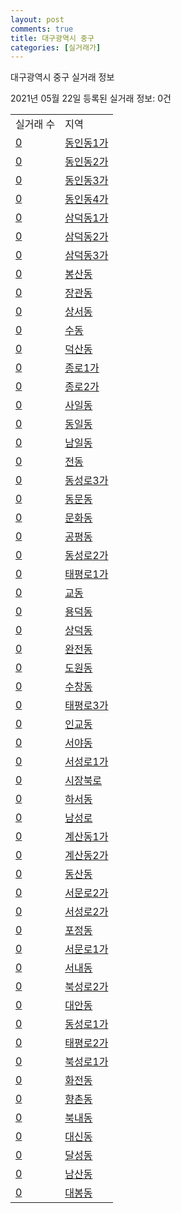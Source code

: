 ```yaml
---
layout: post
comments: true
title: 대구광역시 중구
categories: [실거래가]
---
```


대구광역시 중구 실거래 정보

2021년 05월 22일 등록된 실거래 정보: 0건


<table>
  <tr>
    <td>실거래 수</td>
    <td>지역</td>
  </tr>

  
  <tr>
    <td><a href="2711010100.html">0</a></td>
    <td><a href="2711010100.html">동인동1가</a></td>
  </tr>
    

  <tr>
    <td><a href="2711010200.html">0</a></td>
    <td><a href="2711010200.html">동인동2가</a></td>
  </tr>
    

  <tr>
    <td><a href="2711010300.html">0</a></td>
    <td><a href="2711010300.html">동인동3가</a></td>
  </tr>
    

  <tr>
    <td><a href="2711010400.html">0</a></td>
    <td><a href="2711010400.html">동인동4가</a></td>
  </tr>
    

  <tr>
    <td><a href="2711010500.html">0</a></td>
    <td><a href="2711010500.html">삼덕동1가</a></td>
  </tr>
    

  <tr>
    <td><a href="2711010600.html">0</a></td>
    <td><a href="2711010600.html">삼덕동2가</a></td>
  </tr>
    

  <tr>
    <td><a href="2711010700.html">0</a></td>
    <td><a href="2711010700.html">삼덕동3가</a></td>
  </tr>
    

  <tr>
    <td><a href="2711010800.html">0</a></td>
    <td><a href="2711010800.html">봉산동</a></td>
  </tr>
    

  <tr>
    <td><a href="2711010900.html">0</a></td>
    <td><a href="2711010900.html">장관동</a></td>
  </tr>
    

  <tr>
    <td><a href="2711011000.html">0</a></td>
    <td><a href="2711011000.html">상서동</a></td>
  </tr>
    

  <tr>
    <td><a href="2711011100.html">0</a></td>
    <td><a href="2711011100.html">수동</a></td>
  </tr>
    

  <tr>
    <td><a href="2711011200.html">0</a></td>
    <td><a href="2711011200.html">덕산동</a></td>
  </tr>
    

  <tr>
    <td><a href="2711011300.html">0</a></td>
    <td><a href="2711011300.html">종로1가</a></td>
  </tr>
    

  <tr>
    <td><a href="2711011400.html">0</a></td>
    <td><a href="2711011400.html">종로2가</a></td>
  </tr>
    

  <tr>
    <td><a href="2711011500.html">0</a></td>
    <td><a href="2711011500.html">사일동</a></td>
  </tr>
    

  <tr>
    <td><a href="2711011600.html">0</a></td>
    <td><a href="2711011600.html">동일동</a></td>
  </tr>
    

  <tr>
    <td><a href="2711011700.html">0</a></td>
    <td><a href="2711011700.html">남일동</a></td>
  </tr>
    

  <tr>
    <td><a href="2711011800.html">0</a></td>
    <td><a href="2711011800.html">전동</a></td>
  </tr>
    

  <tr>
    <td><a href="2711011900.html">0</a></td>
    <td><a href="2711011900.html">동성로3가</a></td>
  </tr>
    

  <tr>
    <td><a href="2711012000.html">0</a></td>
    <td><a href="2711012000.html">동문동</a></td>
  </tr>
    

  <tr>
    <td><a href="2711012100.html">0</a></td>
    <td><a href="2711012100.html">문화동</a></td>
  </tr>
    

  <tr>
    <td><a href="2711012200.html">0</a></td>
    <td><a href="2711012200.html">공평동</a></td>
  </tr>
    

  <tr>
    <td><a href="2711012300.html">0</a></td>
    <td><a href="2711012300.html">동성로2가</a></td>
  </tr>
    

  <tr>
    <td><a href="2711012400.html">0</a></td>
    <td><a href="2711012400.html">태평로1가</a></td>
  </tr>
    

  <tr>
    <td><a href="2711012500.html">0</a></td>
    <td><a href="2711012500.html">교동</a></td>
  </tr>
    

  <tr>
    <td><a href="2711012600.html">0</a></td>
    <td><a href="2711012600.html">용덕동</a></td>
  </tr>
    

  <tr>
    <td><a href="2711012700.html">0</a></td>
    <td><a href="2711012700.html">상덕동</a></td>
  </tr>
    

  <tr>
    <td><a href="2711012800.html">0</a></td>
    <td><a href="2711012800.html">완전동</a></td>
  </tr>
    

  <tr>
    <td><a href="2711012900.html">0</a></td>
    <td><a href="2711012900.html">도원동</a></td>
  </tr>
    

  <tr>
    <td><a href="2711013000.html">0</a></td>
    <td><a href="2711013000.html">수창동</a></td>
  </tr>
    

  <tr>
    <td><a href="2711013100.html">0</a></td>
    <td><a href="2711013100.html">태평로3가</a></td>
  </tr>
    

  <tr>
    <td><a href="2711013200.html">0</a></td>
    <td><a href="2711013200.html">인교동</a></td>
  </tr>
    

  <tr>
    <td><a href="2711013300.html">0</a></td>
    <td><a href="2711013300.html">서야동</a></td>
  </tr>
    

  <tr>
    <td><a href="2711013400.html">0</a></td>
    <td><a href="2711013400.html">서성로1가</a></td>
  </tr>
    

  <tr>
    <td><a href="2711013500.html">0</a></td>
    <td><a href="2711013500.html">시장북로</a></td>
  </tr>
    

  <tr>
    <td><a href="2711013600.html">0</a></td>
    <td><a href="2711013600.html">하서동</a></td>
  </tr>
    

  <tr>
    <td><a href="2711013700.html">0</a></td>
    <td><a href="2711013700.html">남성로</a></td>
  </tr>
    

  <tr>
    <td><a href="2711013800.html">0</a></td>
    <td><a href="2711013800.html">계산동1가</a></td>
  </tr>
    

  <tr>
    <td><a href="2711013900.html">0</a></td>
    <td><a href="2711013900.html">계산동2가</a></td>
  </tr>
    

  <tr>
    <td><a href="2711014000.html">0</a></td>
    <td><a href="2711014000.html">동산동</a></td>
  </tr>
    

  <tr>
    <td><a href="2711014100.html">0</a></td>
    <td><a href="2711014100.html">서문로2가</a></td>
  </tr>
    

  <tr>
    <td><a href="2711014200.html">0</a></td>
    <td><a href="2711014200.html">서성로2가</a></td>
  </tr>
    

  <tr>
    <td><a href="2711014300.html">0</a></td>
    <td><a href="2711014300.html">포정동</a></td>
  </tr>
    

  <tr>
    <td><a href="2711014400.html">0</a></td>
    <td><a href="2711014400.html">서문로1가</a></td>
  </tr>
    

  <tr>
    <td><a href="2711014500.html">0</a></td>
    <td><a href="2711014500.html">서내동</a></td>
  </tr>
    

  <tr>
    <td><a href="2711014600.html">0</a></td>
    <td><a href="2711014600.html">북성로2가</a></td>
  </tr>
    

  <tr>
    <td><a href="2711014700.html">0</a></td>
    <td><a href="2711014700.html">대안동</a></td>
  </tr>
    

  <tr>
    <td><a href="2711014800.html">0</a></td>
    <td><a href="2711014800.html">동성로1가</a></td>
  </tr>
    

  <tr>
    <td><a href="2711014900.html">0</a></td>
    <td><a href="2711014900.html">태평로2가</a></td>
  </tr>
    

  <tr>
    <td><a href="2711015000.html">0</a></td>
    <td><a href="2711015000.html">북성로1가</a></td>
  </tr>
    

  <tr>
    <td><a href="2711015100.html">0</a></td>
    <td><a href="2711015100.html">화전동</a></td>
  </tr>
    

  <tr>
    <td><a href="2711015200.html">0</a></td>
    <td><a href="2711015200.html">향촌동</a></td>
  </tr>
    

  <tr>
    <td><a href="2711015300.html">0</a></td>
    <td><a href="2711015300.html">북내동</a></td>
  </tr>
    

  <tr>
    <td><a href="2711015400.html">0</a></td>
    <td><a href="2711015400.html">대신동</a></td>
  </tr>
    

  <tr>
    <td><a href="2711015500.html">0</a></td>
    <td><a href="2711015500.html">달성동</a></td>
  </tr>
    

  <tr>
    <td><a href="2711015600.html">0</a></td>
    <td><a href="2711015600.html">남산동</a></td>
  </tr>
    

  <tr>
    <td><a href="2711015700.html">0</a></td>
    <td><a href="2711015700.html">대봉동</a></td>
  </tr>
    


</table>
    